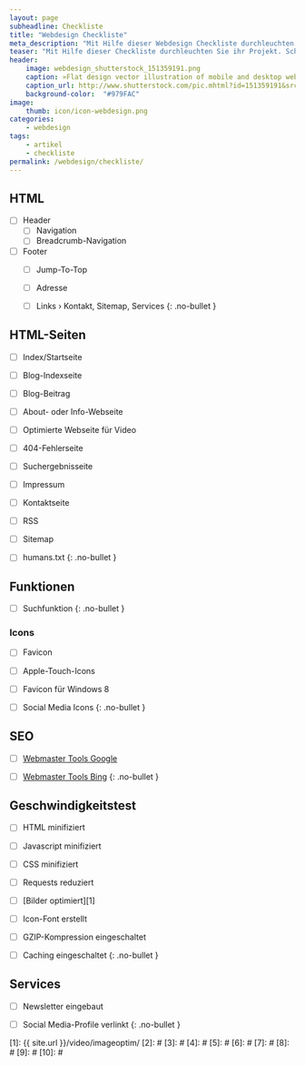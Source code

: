 ```yaml
---
layout: page
subheadline: Checkliste
title: "Webdesign Checkliste"
meta_description: "Mit Hilfe dieser Webdesign Checkliste durchleuchten Sie ihr Projekt und vergessen keine wichtigen Webdesign Elemente und Funktionen."
teaser: "Mit Hilfe dieser Checkliste durchleuchten Sie ihr Projekt. Schnell überprüfen Sie, ob alle Webdesign-Elemente dabei sind und Einstellungen für Suchmaschinen und die Geschwindigkeit optimiert wurden."
header:
    image: webdesign_shutterstock_151359191.png
    caption: »Flat design vector illustration of mobile and desktop website« von Shutterstock
    caption_url: http://www.shutterstock.com/pic.mhtml?id=151359191&src=id
    background-color:  "#979FAC"
image:
    thumb: icon/icon-webdesign.png
categories:
    - webdesign
tags:
    - artikel
    - checkliste
permalink: /webdesign/checkliste/
---
```


## HTML

- [ ] Header
    - [ ] Navigation
    - [ ] Breadcrumb-Navigation
- [ ] Footer
	- [ ] Jump-To-Top
	- [ ] Adresse
	- [ ] Links › Kontakt, Sitemap, Services
{: .no-bullet }





## HTML-Seiten

- [ ] Index/Startseite
- [ ] Blog-Indexseite
- [ ] Blog-Beitrag
- [ ] About- oder Info-Webseite
- [ ] Optimierte Webseite für Video
- [ ] 404-Fehlerseite
- [ ] Suchergebnisseite
- [ ] Impressum
- [ ] Kontaktseite
- [ ] RSS
- [ ] Sitemap
- [ ] humans.txt
{: .no-bullet }



## Funktionen

- [ ] Suchfunktion
{: .no-bullet }



### Icons

- [ ] Favicon
- [ ] Apple-Touch-Icons
- [ ] Favicon für Windows 8
- [ ] Social Media Icons
{: .no-bullet }



## SEO

- [ ] [Webmaster Tools Google](https://www.google.com/webmasters/sitemaps/)
- [ ] [Webmaster Tools Bing](http://www.bing.com/webmaster)
{: .no-bullet }



## Geschwindigkeitstest

- [ ] HTML minifiziert
- [ ] Javascript minifiziert
- [ ] CSS minifiziert
- [ ] Requests reduziert
- [ ] [Bilder optimiert][1]
- [ ] Icon-Font erstellt
- [ ] GZIP-Kompression eingeschaltet
- [ ] Caching eingeschaltet
{: .no-bullet }



## Services

- [ ] Newsletter eingebaut
- [ ] Social Media-Profile verlinkt
{: .no-bullet }







 [1]: {{ site.url }}/video/imageoptim/
 [2]: #
 [3]: #
 [4]: #
 [5]: #
 [6]: #
 [7]: #
 [8]: #
 [9]: #
 [10]: #




